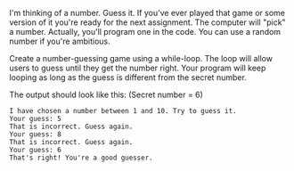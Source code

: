 
I'm thinking of a number. Guess it. If you've ever played that game or some version of it you're ready for the next assignment. The computer will "pick" a number. Actually, you'll program one in the code. You can use a random number if you're ambitious.

Create a number-guessing game using a while-loop. The loop will allow users to guess until they get the number right. Your program will keep looping as long as the guess is different from the secret number.

The output should look like this: (Secret number = 6)

```
I have chosen a number between 1 and 10. Try to guess it.
Your guess: 5
That is incorrect. Guess again.
Your guess: 8
That is incorrect. Guess again.
Your guess: 6
That's right! You're a good guesser.
```

